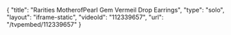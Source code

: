 {
    "title": "Rarities MotherofPearl   Gem Vermeil Drop Earrings",
    "type": "solo",
    "layout": "iframe-static",
    "videoId": "112339657",
    "url": "\/tvpembed\/112339657"
}